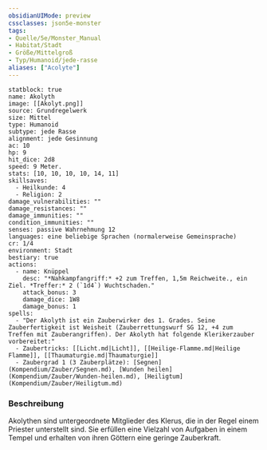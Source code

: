 ```yaml
---
obsidianUIMode: preview
cssclasses: json5e-monster
tags:
- Quelle/5e/Monster_Manual
- Habitat/Stadt
- Größe/Mittelgroß
- Typ/Humanoid/jede-rasse
aliases: ["Acolyte"]
---
```

```statblock
statblock: true
name: Akolyth
image: [[Akolyt.png]]
source: Grundregelwerk
size: Mittel
type: Humanoid
subtype: jede Rasse
alignment: jede Gesinnung
ac: 10
hp: 9
hit_dice: 2d8
speed: 9 Meter.
stats: [10, 10, 10, 10, 14, 11]
skillsaves:
  - Heilkunde: 4
  - Religion: 2
damage_vulnerabilities: ""
damage_resistances: ""
damage_immunities: ""
condition_immunities: ""
senses: passive Wahrnehmung 12
languages: eine beliebige Sprachen (normalerweise Gemeinsprache)
cr: 1/4
environment: Stadt
bestiary: true
actions:
  - name: Knüppel
    desc: "*Nahkampfangriff:* +2 zum Treffen, 1,5m Reichweite., ein Ziel. *Treffer:* 2 (`1d4`) Wuchtschaden."
    attack_bonus: 3
    damage_dice: 1W8
    damage_bonus: 1
spells:
  - "Der Akolyth ist ein Zauberwirker des 1. Grades. Seine Zauberfertigkeit ist Weisheit (Zauberrettungswurf SG 12, +4 zum Treffen mit Zauberangriffen). Der Akolyth hat folgende Klerikerzauber vorbereitet:"
  - Zaubertricks: [[Licht.md|Licht]], [[Heilige-Flamme.md|Heilige Flamme]], [[Thaumaturgie.md|Thaumaturgie]]
  - Zaubergrad 1 (3 Zauberplätze): [Segnen](Kompendium/Zauber/Segnen.md), [Wunden heilen](Kompendium/Zauber/Wunden-heilen.md), [Heiligtum](Kompendium/Zauber/Heiligtum.md)
```

### Beschreibung

Akolythen sind untergeordnete Mitglieder des Klerus, die in der Regel einem Priester unterstellt sind. Sie erfüllen eine Vielzahl von Aufgaben in einem Tempel und erhalten von ihren Göttern eine geringe Zauberkraft.